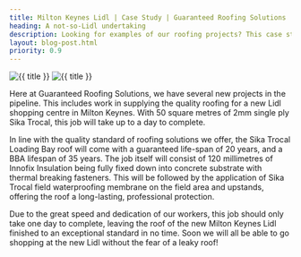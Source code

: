 ```yaml
---
title: Milton Keynes Lidl | Case Study | Guaranteed Roofing Solutions
heading: A not-so-Lidl undertaking
description: Looking for examples of our roofing projects? This case study details our roofing work at Lidl shopping centre in Milton Keynes.
layout: blog-post.html
priority: 0.9
---
```


<div class="right-image-blog">
    <img src="/img/blog/MK Lidl case study 1.jpg" alt="{{ title }}" />
    <img src="/img/blog/MK Lidl case study 2.jpg" alt="{{ title }}" />
</div>

Here at Guaranteed Roofing Solutions, we have several new projects in the pipeline. This includes work in supplying the quality roofing for a new Lidl shopping centre in Milton Keynes. With 50 square metres of 2mm single ply Sika Trocal, this job will take up to a day to complete.

In line with the quality standard of roofing solutions we offer, the Sika Trocal Loading Bay roof will come with a guaranteed life-span of 20 years, and a BBA lifespan of 35 years. The job itself will consist of 120 millimetres of Innofix Insulation being fully fixed down into concrete substrate with thermal breaking fasteners. This will be followed by the application of Sika Trocal field waterproofing membrane on the field area and upstands, offering the roof a long-lasting, professional protection.

Due to the great speed and dedication of our workers, this job should only take one day to complete, leaving the roof of the new Milton Keynes Lidl finished to an exceptional standard in no time. Soon we will all be able to go shopping at the new Lidl without the fear of a leaky roof!
